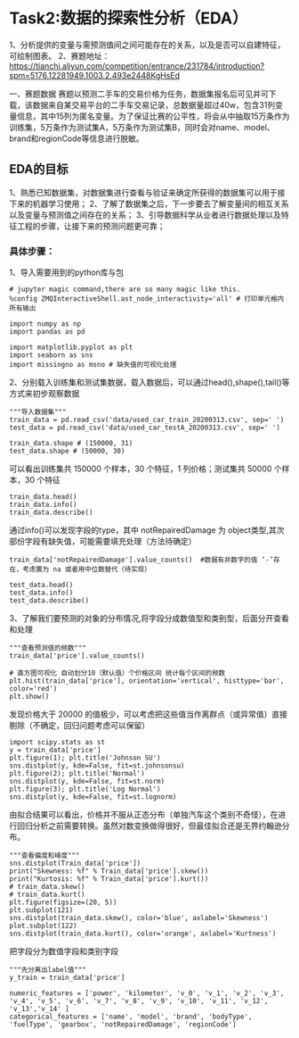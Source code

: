 # Task2:数据的探索性分析（EDA）

1、分析提供的变量与需预测值间之间可能存在的关系，以及是否可以自建特征，可绘制图表。
2、赛题地址：https://tianchi.aliyun.com/competition/entrance/231784/introduction?spm=5176.12281949.1003.2.493e2448KgHsEd

一、赛题数据
赛题以预测二手车的交易价格为任务，数据集报名后可见并可下载，该数据来自某交易平台的二手车交易记录，总数据量超过40w，包含31列变量信息，其中15列为匿名变量。为了保证比赛的公平性，将会从中抽取15万条作为训练集，5万条作为测试集A，5万条作为测试集B，同时会对name、model、brand和regionCode等信息进行脱敏。

## EDA的目标
1、熟悉已知数据集，对数据集进行查看与验证来确定所获得的数据集可以用于接下来的机器学习使用；
2、了解了数据集之后，下一步要去了解变量间的相互关系以及变量与预测值之间存在的关系；
3、引导数据科学从业者进行数据处理以及特征工程的步骤，让接下来的预测问题更可靠；

### 具体步骤：

1、导入需要用到的python库与包

```
# jupyter magic command,there are so many magic like this.
%config ZMQInteractiveShell.ast_node_interactivity='all' # 打印单元格内所有输出
```
```
import numpy as np
import pandas as pd

import matplotlib.pyplot as plt
import seaborn as sns
import missingno as msno # 缺失值的可视化处理
```
2、分别载入训练集和测试集数据，载入数据后，可以通过head(),shape(),tail()等方式来初步观察数据
```
"""导入数据集"""
train_data = pd.read_csv('data/used_car_train_20200313.csv', sep=' ')
test_data = pd.read_csv('data/used_car_testA_20200313.csv', sep=' ')
```
```
train_data.shape # (150000, 31)
test_data.shape # (50000, 30)
```
可以看出训练集共 150000 个样本，30 个特征，1 列价格；测试集共 50000 个样本，30 个特征
```
train_data.head()
train_data.info()
train_data.describe()
```
通过info()可以发现字段的type，其中 notRepairedDamage 为 object类型,其次部份字段有缺失值，可能需要填充处理（方法待确定）
```
train_data['notRepairedDamage'].value_counts()  #数据有非数字的值 ‘-’存在，考虑置为 na 或者用中位数替代（待实现）
```

```
test_data.head()
test_data.info()
test_data.describe()
```
3、了解我们要预测的对象的分布情况,将字段分成数值型和类别型，后面分开查看和处理
```
"""查看预测值的频数"""
train_data['price'].value_counts()

# 直方图可视化 自动划分10（默认值）个价格区间 统计每个区间的频数
plt.hist(train_data['price'], orientation='vertical', histtype='bar', color='red')
plt.show()
```
发现价格大于 20000 的值极少，可以考虑把这些值当作离群点（或异常值）直接剔除（不确定，回归问题考虑可以保留）
```
import scipy.stats as st
y = train_data['price']
plt.figure(1); plt.title('Johnson SU')
sns.distplot(y, kde=False, fit=st.johnsonsu)
plt.figure(2); plt.title('Normal')
sns.distplot(y, kde=False, fit=st.norm)
plt.figure(3); plt.title('Log Normal')
sns.distplot(y, kde=False, fit=st.lognorm)
```
由拟合结果可以看出，价格并不服从正态分布（单独汽车这个类别不奇怪），在进行回归分析之前需要转换。虽然对数变换做得很好，但最佳拟合还是无界约翰逊分布。
```
"""查看偏度和峰度"""
sns.distplot(Train_data['price'])
print("Skewness: %f" % Train_data['price'].skew())
print("Kurtosis: %f" % Train_data['price'].kurt())
# train_data.skew()
# train_data.kurt()
plt.figure(figsize=(20, 5))
plt.subplot(121)
sns.distplot(train_data.skew(), color='blue', axlabel='Skewness')
plot.subplot(122)
sns.distplot(train_data.kurt(), color='orange', axlabel='Kurtness')
```
把字段分为数值字段和类别字段
```
"""先分离出label值"""
y_train = train_data['price']

numeric_features = ['power', 'kilometer', 'v_0', 'v_1', 'v_2', 'v_3', 'v_4', 'v_5', 'v_6', 'v_7', 'v_8', 'v_9', 'v_10', 'v_11', 'v_12', 'v_13','v_14' ]
categorical_features = ['name', 'model', 'brand', 'bodyType', 'fuelType', 'gearbox', 'notRepairedDamage', 'regionCode']

```














